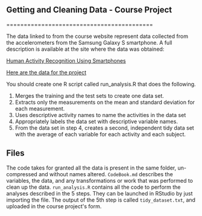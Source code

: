 ## Getting and Cleaning Data - Course Project
==========================================

The data linked to from the course website represent data collected from the accelerometers from the Samsung Galaxy S smartphone. A full description is available at the site where the data was obtained: 

[Human Activity Recognition Using Smartphones](http://archive.ics.uci.edu/ml/datasets/Human+Activity+Recognition+Using+Smartphones) 

[Here are the data for the project](https://d396qusza40orc.cloudfront.net/getdata%2Fprojectfiles%2FUCI%20HAR%20Dataset.zip) 

You should create one R script called run_analysis.R that does the following. 
1. Merges the training and the test sets to create one data set.
2. Extracts only the measurements on the mean and standard deviation for each measurement. 
3. Uses descriptive activity names to name the activities in the data set
4. Appropriately labels the data set with descriptive variable names. 
5. From the data set in step 4, creates a second, independent tidy data set with the average of each variable for each activity and each subject.

## Files

The code takes for granted all the data is present in the same folder, un-compressed and without names altered.
`CodeBook.md` describes the variables, the data, and any transformations or work that was performed to clean up the data.
`run_analysis.R` contains all the code to perform the analyses described in the 5 steps. They can be launched in RStudio by just importing the file.
The output of the 5th step is called `tidy_dataset.txt`, and uploaded in the course project's form.
